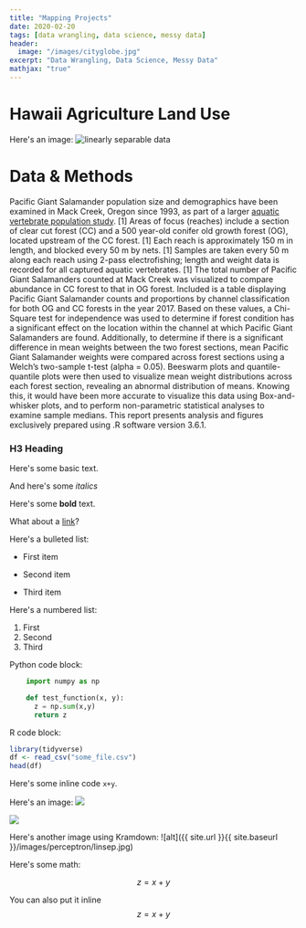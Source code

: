 ```yaml
---
title: "Mapping Projects"
date: 2020-02-20
tags: [data wrangling, data science, messy data]
header:
  image: "/images/cityglobe.jpg"
excerpt: "Data Wrangling, Data Science, Messy Data"
mathjax: "true"
---
```


# Hawaii Agriculture Land Use

Here's an image:
<img src="{{ site.url }}{{ site.baseurl }}/images/ag.jpg" alt="linearly separable data">

# Data & Methods
Pacific Giant Salamander population size and demographics have been examined in Mack Creek, Oregon since 1993, as part of a larger [aquatic vertebrate population study](https://portal.edirepository.org/nis/mapbrowse?scope=knb-lter-and&identifier=4027&revision=12). [1] Areas of focus (reaches) include a section of clear cut forest (CC) and a 500 year-old conifer old growth forest (OG), located upstream of the CC forest. [1] Each reach is approximately 150 m in length, and blocked every 50 m by nets. [1] Samples are taken every 50 m along each reach using 2-pass electrofishing; length and weight data is recorded for all captured aquatic vertebrates. [1] The total number of Pacific Giant Salamanders counted at Mack Creek was visualized to compare abundance in CC forest to that in OG forest. Included is a table displaying Pacific Giant Salamander counts and proportions by channel classification for both OG and CC forests in the year 2017. Based on these values, a Chi-Square test for independence was used to determine if forest condition has a significant effect on the location within the channel at which Pacific Giant Salamanders are found. Additionally, to determine if there is a significant difference in mean weights between the two forest sections, mean Pacific Giant Salamander weights were compared across forest sections using a Welch’s two-sample t-test (alpha = 0.05). Beeswarm plots and quantile-quantile plots were then used to visualize mean weight distributions across each forest section, revealing an abnormal distribution of means. Knowing this, it would have been more accurate to visualize this data using Box-and-whisker plots, and to perform non-parametric statistical analyses to examine sample medians. This report presents analysis and figures exclusively prepared using .R software version 3.6.1. 
 

### H3 Heading

Here's some basic text.

And here's some *italics*

Here's some **bold** text.

What about a [link](https://github.com/dataoptimal)?

Here's a bulleted list:
* First item
+ Second item
- Third item

Here's a numbered list:
1. First
2. Second
3. Third

Python code block:
```python
    import numpy as np

    def test_function(x, y):
      z = np.sum(x,y)
      return z
```

R code block:
```r
library(tidyverse)
df <- read_csv("some_file.csv")
head(df)
```

Here's some inline code `x+y`.

Here's an image:
<img src="{{ site.url }}{{ site.baseurl }}/images/hawaii_static.png">


<img src="{{ file:///Users/allisonbailey/Desktop/Winter%202020%20Courses/Adv%20Data/Homework%202/hawaii_bailey/hawaii_map_ag.html }}{{ file:///Users/allisonbailey/Desktop/Winter%202020%20Courses/Adv%20Data/Homework%202/hawaii_bailey/hawaii_map_ag.html}}">

Here's another image using Kramdown:
![alt]({{ site.url }}{{ site.baseurl }}/images/perceptron/linsep.jpg)

Here's some math:

$$z=x+y$$

You can also put it inline $$z=x+y$$


